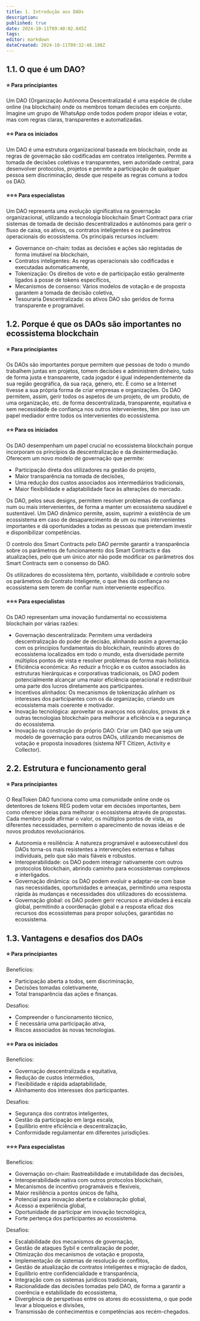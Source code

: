 ```yaml
---
title: 1. Introdução aos DAOs
description: 
published: true
date: 2024-10-11T09:40:02.845Z
tags: 
editor: markdown
dateCreated: 2024-10-11T09:32:48.188Z
---
```


## **1.1. O que é um DAO?**

#### **⭐ Para principiantes**

Um DAO (Organização Autónoma Descentralizada) é uma espécie de clube online (na blockchain) onde os membros tomam decisões em conjunto. Imagine um grupo de WhatsApp onde todos podem propor ideias e votar, mas com regras claras, transparentes e automatizadas.

#### **⭐⭐ Para os iniciados**

Um DAO é uma estrutura organizacional baseada em blockchain, onde as regras de governação são codificadas em contratos inteligentes. Permite a tomada de decisões coletivas e transparentes, sem autoridade central, para desenvolver protocolos, projetos e permite a participação de qualquer pessoa sem discriminação, desde que respeite as regras comuns a todos os DAO.

#### **⭐⭐⭐ Para especialistas**

Um DAO representa uma evolução significativa na governação organizacional, utilizando a tecnologia blockchain Smart Contract para criar sistemas de tomada de decisão descentralizados e autónomos para gerir o fluxo de caixa, os ativos, os contratos inteligentes e os parâmetros operacionais do ecossistema. Os principais recursos incluem:

- Governance on-chain: todas as decisões e ações são registadas de forma imutável na blockchain,
- Contratos inteligentes: As regras operacionais são codificadas e executadas automaticamente,
- Tokenização: Os direitos de voto e de participação estão geralmente ligados à posse de tokens específicos,
- Mecanismos de consenso: Vários modelos de votação e de proposta garantem a tomada de decisão coletiva,
- Tesouraria Descentralizada: os ativos DAO são geridos de forma transparente e programável.

## **1.2. Porque é que os DAOs são importantes no ecossistema blockchain**

#### **⭐ Para principiantes**

Os DAOs são importantes porque permitem que pessoas de todo o mundo trabalhem juntas em projetos, tomem decisões e administrem dinheiro, tudo de forma justa e transparente, cada jogador é igual independentemente da sua região geográfica, da sua raça, género, etc. É como se a Internet tivesse a sua própria forma de criar empresas e organizações. Os DAO permitem, assim, gerir todos os aspetos de um projeto, de um produto, de uma organização, etc. de forma descentralizada, transparente, equitativa e sem necessidade de confiança nos outros intervenientes, têm por isso um papel mediador entre todos os intervenientes do ecossistema.

#### **⭐⭐ Para os iniciados**

Os DAO desempenham um papel crucial no ecossistema blockchain porque incorporam os princípios da descentralização e da desintermediação. Oferecem um novo modelo de governação que permite:

- Participação direta dos utilizadores na gestão do projeto,
- Maior transparência na tomada de decisões,
- Uma redução dos custos associados aos intermediários tradicionais,
- Maior flexibilidade e adaptabilidade face às alterações do mercado.

Os DAO, pelos seus designs, permitem resolver problemas de confiança num ou mais intervenientes, de forma a manter um ecossistema saudável e sustentável. Um DAO dinâmico permite, assim, suprimir a existência de um ecossistema em caso de desaparecimento de um ou mais intervenientes importantes e dá oportunidades a todas as pessoas que pretendam investir e disponibilizar competências.

O controlo dos Smart Contracts pelo DAO permite garantir a transparência sobre os parâmetros de funcionamento dos Smart Contracts e das atualizações, pelo que um único ator não pode modificar os parâmetros dos Smart Contracts sem o consenso do DAO.

Os utilizadores do ecossistema têm, portanto, visibilidade e controlo sobre os parâmetros do Contrato Inteligente, o que lhes dá confiança no ecossistema sem terem de confiar num interveniente específico.

#### **⭐⭐⭐ Para especialistas**

Os DAO representam uma inovação fundamental no ecossistema blockchain por várias razões:

- Governação descentralizada: Permitem uma verdadeira descentralização do poder de decisão, alinhando assim a governação com os princípios fundamentais do blockchain, reunindo atores do ecossistema localizados em todo o mundo, esta diversidade permite múltiplos pontos de vista e resolver problemas de forma mais holística.
- Eficiência económica: Ao reduzir a fricção e os custos associados às estruturas hierárquicas e corporativas tradicionais, os DAO podem potencialmente alcançar uma maior eficiência operacional e redistribuir uma parte dos lucros diretamente aos participantes.
- Incentivos alinhados: Os mecanismos de tokenização alinham os interesses dos participantes com os da organização, criando um ecossistema mais coerente e motivador.
- Inovação tecnológica: aproveitar os avanços nos oráculos, provas zk e outras tecnologias blockchain para melhorar a eficiência e a segurança do ecossistema.
- Inovação na construção do próprio DAO: Criar um DAO que seja um modelo de governação para outros DAOs, utilizando mecanismos de votação e proposta inovadores (sistema NFT Citizen, Activity e Collector).

## **2.2. Estrutura e funcionamento geral**

#### **⭐ Para principiantes**

O RealToken DAO funciona como uma comunidade online onde os detentores de tokens REG podem votar em decisões importantes, bem como oferecer ideias para melhorar o ecossistema através de propostas. Cada membro pode afirmar o valor, os múltiplos pontos de vista, as diferentes necessidades, permitem o aparecimento de novas ideias e de novos produtos revolucionários.
- Autonomia e resiliência: A natureza programável e autoexecutável dos DAOs torna-os mais resistentes a intervenções externas e falhas individuais, pelo que são mais fiáveis ​​e robustos.
- Interoperabilidade: os DAO podem interagir nativamente com outros protocolos blockchain, abrindo caminho para ecossistemas complexos e interligados.
- Governação dinâmica: os DAO podem evoluir e adaptar-se com base nas necessidades, oportunidades e ameaças, permitindo uma resposta rápida às mudanças e necessidades dos utilizadores do ecossistema.
- Governação global: os DAO podem gerir recursos e atividades à escala global, permitindo a coordenação global e a resposta eficaz dos recursos dos ecossistemas para propor soluções, garantidas no ecossistema.

## **1.3. Vantagens e desafios dos DAOs**

#### **⭐ Para principiantes**

Benefícios:

- Participação aberta a todos, sem discriminação,
- Decisões tomadas coletivamente,
- Total transparência das ações e finanças.

Desafios:

- Compreender o funcionamento técnico,
- É necessária uma participação ativa,
- Riscos associados às novas tecnologias.


#### **⭐⭐ Para os iniciados**

Benefícios:

- Governação descentralizada e equitativa,
- Redução de custos intermédios,
- Flexibilidade e rápida adaptabilidade,
- Alinhamento dos interesses dos participantes.

Desafios:

- Segurança dos contratos inteligentes,
- Gestão da participação em larga escala,
- Equilíbrio entre eficiência e descentralização,
- Conformidade regulamentar em diferentes jurisdições.


#### **⭐⭐⭐ Para especialistas**

Benefícios:

- Governação on-chain: Rastreabilidade e imutabilidade das decisões,
- Interoperabilidade nativa com outros protocolos blockchain,
- Mecanismos de incentivo programáveis ​​e flexíveis,
- Maior resiliência a pontos únicos de falha,
- Potencial para inovação aberta e colaboração global,
- Acesso a experiência global,
- Oportunidade de participar em inovação tecnológica,
- Forte pertença dos participantes ao ecossistema.

Desafios:

- Escalabilidade dos mecanismos de governação,
- Gestão de ataques Sybil e centralização de poder,
- Otimização dos mecanismos de votação e proposta,
- Implementação de sistemas de resolução de conflitos,
- Gestão de atualização de contratos inteligentes e migração de dados,
- Equilíbrio entre confidencialidade e transparência,
- Integração com os sistemas jurídicos tradicionais,
- Racionalidade das decisões tomadas pelo DAO, de forma a garantir a coerência e estabilidade do ecossistema,
- Divergência de perspetivas entre os atores do ecossistema, o que pode levar a bloqueios e divisões,
- Transmissão de conhecimentos e competências aos recém-chegados.